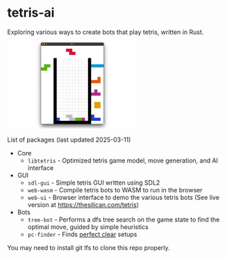# tetris-ai

Exploring various ways to create bots that play tetris, written in Rust.

<img src="./demo.png" alt="demo 1" width="300" />

List of packages (last updated 2025-03-11)

- Core
  - `libtetris` - Optimized tetris game model, move generation, and AI interface
- GUI
  - `sdl-gui` - Simple tetris GUI written using SDL2
  - `web-wasm` - Compile tetris bots to WASM to run in the browser
  - `web-ui` - Browser interface to demo the various tetris bots (See live version at https://thesilican.com/tetris)
- Bots
  - `tree-bot` - Performs a dfs tree search on the game state to find the optimal move, guided by simple heuristics
  - `pc-finder` - Finds [perfect clear](https://harddrop.com/wiki/Perfect_clear) setups

You may need to install git lfs to clone this repo properly.
